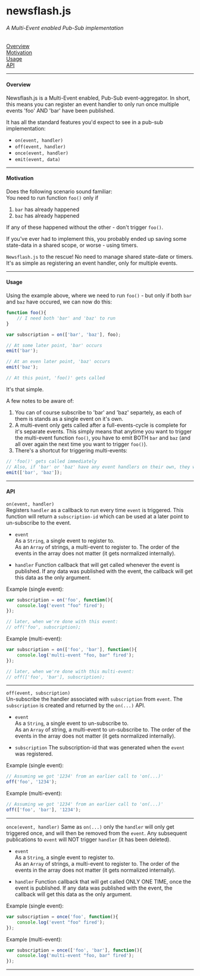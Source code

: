 # newsflash.js
###### A Multi-Event enabled Pub-Sub implementation

[Overview](#overview)  
[Motivation](#motivation)  
[Usage](#usage)  
[API](#api)

---

#### Overview
Newsflash.js is a Multi-Event enabled, Pub-Sub event-aggregator. In short, this means you can register an event handler to only run once multiple events 'foo' AND 'bar' have been published.

It has all the standard features you'd expect to see in a pub-sub implementation:
- `on(event, handler)`
- `off(event, handler)`
- `once(event, handler)`
- `emit(event, data)`


---

#### Motivation
Does the following scenario sound familiar:  
You need to run function `foo()` only if  
1. `bar` has already happened
2. `baz` has already happened

If any of these happened without the other - don't trigger `foo()`.  

If you've ever had to implement this, you probably ended up saving some state-data in a shared scope, or worse - using timers.  

`Newsflash.js` to the rescue! No need to manage shared state-date or timers. It's as simple as registering an event handler, only for multiple events.

---


#### Usage
Using the example above, where we need to run `foo()` - but only if both `bar` and `baz` have occured, we can now do this:  
```javascript
function foo(){
	// I need both 'bar' and 'baz' to run
}

var subscription = on(['bar', 'baz'], foo);

// At some later point, 'bar' occurs
emit('bar');

// At an even later point, 'baz' occurs
emit('baz');

// At this point, 'foo()' gets called
```  

It's that simple.  

A few notes to be aware of:
1. You can of course subscribe to 'bar' and 'baz' separtely, as each of them is stands as a single event on it's own.  
2. A multi-event only gets called after a full-events-cycle is complete for it's separate events. This simply means that anytime you want to trigger the multi-event function `foo()`, you have to emit BOTH `bar` and `baz` (and all over again the next time you want to trigger `foo()`).  
3. There's a shortcut for triggering multi-events:
```javascript
// 'foo()' gets called immediately
// Also, if 'bar' or 'baz' have any event handlers on their own, they will also be triggered
emit(['bar', 'baz']);
```




---
#### API

`on(event, handler)`  
Registers `handler` as a callback to run every time `event` is triggered. This function will return a `subscription-id` which can be used at a later point to un-subscribe to the event.

- `event`  
As a `String`, a single event to register to.  
As an `Array` of strings, a multi-event to register to. The order of the events in the array does not matter (it gets normalized internally).

- `handler`
Function callback that will get called whenever the event is published. If any data was published with the event, the callback will get this data as the only argument.

Example (single event):
```javascript
var subscription = on('foo', function(){  
	console.log('event "foo" fired');
});

// later, when we're done with this event:
// off('foo', subscription);
```  

Example (multi-event):
```javascript
var subscription = on(['foo', 'bar'], function(){  
	console.log('multi-event "foo, bar" fired');
});

// later, when we're done with this multi-event:
// off(['foo', 'bar'], subscription);
```  


---
`off(event, subscription)`  
Un-subscribe the handler associated with `subscription` from `event`. The `subscription` is created and returned by the `on(...)` API.

- `event`  
As a `String`, a single event to un-subscribe to.  
As an `Array` of string, a multi-event to un-subscribe to. The order of the events in the array does not matter (it gets normalized internally).

- `subscription`
The subscription-id that was generated when the `event` was registered.

Example (single event):
```javascript
// Assuming we got '1234' from an earlier call to 'on(...)'
off('foo', '1234');
```  

Example (multi-event):
```javascript
// Assuming we got '1234' from an earlier call to 'on(...)'
off(['foo', 'bar'], '1234');
```  

---
`once(event, handler)`
Same as `on(...)` only the `handler` will only get triggered once, and will then be removed from the `event`. Any subsequent publications to `event` will NOT trigger `handler` (it has been deleted).

- `event`  
As a `String`, a single event to register to.  
As an `Array` of strings, a multi-event to register to. The order of the events in the array does not matter (it gets normalized internally).

- `handler`
Function callback that will get called ONLY ONE TIME, once the event is published. If any data was published with the event, the callback will get this data as the only argument.

Example (single event):
```javascript
var subscription = once('foo', function(){  
	console.log('event "foo" fired');
});
```  

Example (multi-event):
```javascript
var subscription = once(['foo', 'bar'], function(){  
	console.log('multi-event "foo, bar" fired');
});
```  

---
